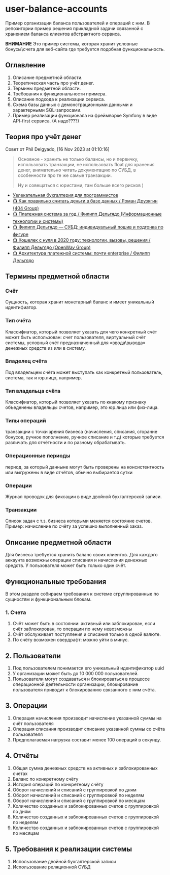 # user-balance-accounts
Пример организации баланса пользователей и операций с ним. В репозитории пример решения прикладной задачи связанной с хранением баланса клиентов абстрактного сервиса. 

**ВНИМАНИЕ**
Это пример системы, которая хранит условные бонусы\счета для веб-сайта где требуется подобная функциональность. 

## Оглавление
1. Описание предметной области.
2. Теоретическая часть про учёт денег.
3. Термины предметной области.
4. Требования к функциональности примера.
5. Описание подхода к реализации сервиса.
6. Схема базы данных с демонстрационными данными и характерными SQL-запросами.  
7. Пример реализации функционала на фреймворке Symfony в виде API-first сервиса. (А надо????)

## Теория про учёт денег
Совет от Phil Delgyado, [16 Nov 2023 at 01:10:16]
> Основное - хранить не только балансы, но и первичку,
> использовать транзакции,
> не использовать float для хранения денег,
> внимательно читать документацию по СУБД, в особенности про те же самые транзакции.
>
> Ну и совещаться с юристами, там больше всего рисков )

- [Увлекательная бухгалтерия для программистов](https://helpme1s.ru/osnovy-buxgalterskogo-uchyota-dlya-programmistov-1s)
- [ 📺 Как правильно считать деньги в базе данных / Роман Друзягин (404 Group)](http://www.youtube.com/watch?v=zs4VUokFtPQ)
- [ 📺 Платежная система за год / Филипп Дельгядо (Информационные технологии и системы)](http://www.youtube.com/watch?v=wJz_sjjf2aE)
- [ 📺 Филипп Дельгядо — СУБД: индивидуальный пошив и подгонка по фигуре](http://www.youtube.com/watch?v=l4l5pLlC40U)
- [ 📺 Кошелек с нуля в 2020 году: технологии, вызовы, решения / Филипп Дельгядо (OpenWay Group)](http://www.youtube.com/watch?v=KPl6quKgffo)
- [ 📺 Архитектура платежной системы: почти enterprise / Филипп Дельгядо](http://www.youtube.com/watch?v=wMcWo2cT7Ck)

## Термины предметной области

### Счёт
Сущность, которая хранит монетарный баланс и имеет уникальный идентифиатор.

### Тип счёта 
Классифиатор, который позволяет указать для чего конкретный счёт может быть использован: счет пользователя, виртуальный счёт системы, условный счёт предназначенный для «ввода\вывода» денежных средств из или в систему.

### Владелец счёта 
Под владельцем счёта может выступать как конкретный пользователь, система, так и юр.лицо, например.

### Тип владельца счёта
Классифиатор, который позволяет указать по ккакому признаку объеденены владельцы счетов, например, это юр.лица или физ-лица.

### Типы операций
транзакции с точки зрения бизнеса (начисления, списания, сгорание бонусов, ручное пополнение, ручное списание и т.д) которые требуется различать для отчётности и по разному обрабатывать.

### Операционные периоды
период, за который данныне могут быть проверены на консистентность или выгружены в виде отчётов, обычно выбирается сутки

### Операции  
Журнал проводок для фиксации в виде двойной бухгалтерской записи.

### Транзакции
Список задач с т.з. бизнеса которыми меняется состояние счетов. Пример: начисление по счёту за успешно выполненный заказ.

## Описание предметной области
Для бизнеса требуется хранить баланс своих клиентов. Для каждого аккаунта возможны операции списания и начисления денежных средств. У пользователя может быть только один счёт.

## Функциональные требования
В этом разделе собираем требования к системе сгруппированные по сущностям и функциональным блокам.

### 1. Счета
1. Счёт может быть в состоянии: активный или заблокирован, если счёт заблокирован, то операции по нему невозможны
2. Счёт обслуживает поступления и списания только в одной валюте.
3. По счёту возможен овердрафт: можно уйти в минус.

## 2. Пользователи
1. Под пользователем понимается его уникальный идентификатор uuid 
2. У организации может быть до 10 000 000 пользователей.
3. Пользователи могут создаваться и блокироваться в процессе операционной деятельности организации, блокирование пользователя приводит к блокированию связанного с ним счёта.

## 3. Операции
1. Операция начисления производит начисление указанной суммы на счёт пользователя
2. Операция списания производит списание указанной суммы со счёта пользователя
3. Предполагаемая нагрузка составит менее 100 операций в секунду.

## 4. Отчёты
1. Общая сумма денежных средств на активных и заблокированных счетах
2. Баланс по конкретному счёту
3. История операций по конкретному счёту
4. Оборот начислений и списаний с группировкой по дням
5. Оборот начислений и списаний с группировкой по неделям
6. Оборот начислений и списаний с группировкой по месяцам
7. Количество созданных и заблокированных счетов с группировкой по дням
8. Количество созданных и заблокированных счетов с группировкой по неделям
9. Количество созданных и заблокированных счетов с группировкой по месяцам

## 5. Требования к реализации системы
1. Использование двойной бухгалтерской записи
2. Использование реляционной СУБД
